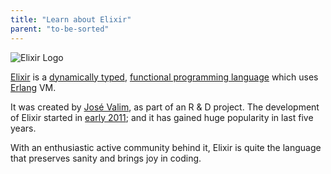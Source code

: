 ```yaml
---
title: "Learn about Elixir"
parent: "to-be-sorted"
---
```


![Elixir Logo](//discourse-user-assets.s3.amazonaws.com/original/2X/f/ffb29c7c694656265e093920b571731fb25b6029.png)

[Elixir](http://elixir-lang.org/) is a [dynamically typed](https://en.wikipedia.org/wiki/Type_system#Dynamic_type_checking_and_runtime_type_information), [functional programming language](https://en.wikipedia.org/wiki/Functional_programming) which uses [Erlang](https://www.erlang.org/) VM.

It was created by [José Valim](https://github.com/josevalim), as part of an R & D project. The development of Elixir started in [early 2011](https://github.com/elixir-lang/elixir/graphs/contributors); and it has gained huge popularity in last five years.

With an enthusiastic active community behind it, Elixir is quite the language that preserves sanity and brings joy in coding.
